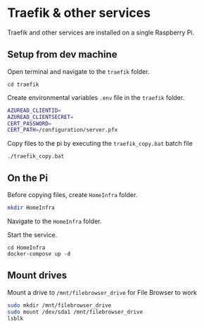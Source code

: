 # Traefik & other services

Traefik and other services are installed on a single Raspberry Pi.

## Setup from dev machine

Open terminal and navigate to the `traefik` folder.

```
cd traefik
```

Create environmental variables `.env` file in the `traefik` folder.

```bash
AZUREAD_CLIENTID=
AZUREAD_CLIENTSECRET=
CERT_PASSWORD=
CERT_PATH=/configuration/server.pfx
```

Copy files to the pi by executing the `traefik_copy.bat` batch file

```
./traefik_copy.bat
```


## On the Pi

Before copying files, create `HomeInfra` folder.

```bash
mkdir HomeInfra
```

Navigate to the `HomeInfra` folder.

Start the service.

```base
cd HomeInfra
docker-compose up -d
```


## Mount drives

Mount a drive to `/mnt/filebrowser_drive` for File Browser to work

```bash
sudo mkdir /mnt/filebrowser_drive
sudo mount /dev/sda1 /mnt/filebrowser_drive
lsblk
```